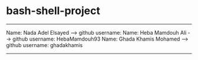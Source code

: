 # bash-shell-project
_______________________________________________________________________

Name: Nada Adel Elsayed --> github username: 
Name: Heba Mamdouh Ali --> github username: HebaMamdouh93
Name: Ghada Khamis Mohamed --> github username: ghadakhamis
_______________________________________________________________________
